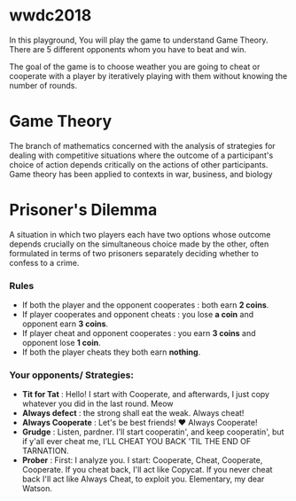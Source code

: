 # wwdc2018
In this playground, You will play the game to understand Game Theory. There are 5 different opponents whom you have to beat and win.

The goal of the game is to choose weather you are going to cheat or cooperate with a player by iteratively playing with them without knowing the number of rounds.

# Game Theory
The branch of mathematics concerned with the analysis of strategies for dealing with competitive situations where the outcome of a participant's choice of action depends critically on the actions of other participants. Game theory has been applied to contexts in war, business, and biology

# Prisoner's Dilemma
  A situation in which two players each have two options whose outcome depends crucially on the simultaneous choice made by the other, often formulated in terms of two prisoners separately deciding whether to confess to a crime.

### Rules
 
 * If both the player and the opponent cooperates : both earn **2 coins**.   
 * If player cooperates and opponent cheats : you lose **a coin** and opponent earn **3 coins**.    
 * If player cheat and opponent cooperates : you earn **3 coins** and opponent lose **1 coin**.
 * If both the player cheats they both earn **nothing**. 
 
 ### Your opponents/ Strategies:
 
 * **Tit for Tat** : Hello! I start with Cooperate, and afterwards, I just copy whatever you did in the last round. Meow
 * **Always defect** : the strong shall eat the weak. Always cheat!
 * **Always Cooperate** : Let's be best friends! ❤️ Always Cooperate!
 * **Grudge** : Listen, pardner. I'll start cooperatin', and keep cooperatin', but if y'all ever cheat me, I'LL CHEAT YOU BACK 'TIL THE END OF TARNATION.
 * **Prober** : First: I analyze you. I start: Cooperate, Cheat, Cooperate, Cooperate. If you cheat back, I'll act like Copycat. If you never cheat back I'll act like Always Cheat, to exploit you. Elementary, my dear Watson.
